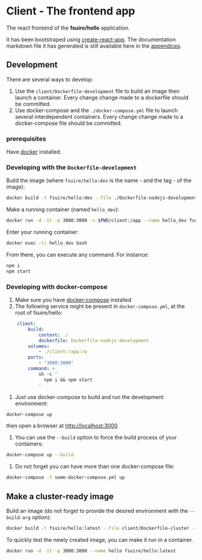 # Client - The frontend app

The react frontend of the **fsuire/hello** application.

It has been bootstraped using [create-react-app](https://github.com/facebook/create-react-app). The documentation markdown file it has generated is still available here in the [appendices](create_react_app.html).

## Development

There are several ways to develop:
1. Use the `client/Dockerfile-development` file to build an image then launch a container. Every change change made to a dockerfile should be committed.
1. Use docker-compose and the `./docker-compose.yml` file to launch several interdependent containers. Every change change made to a docker-compose file should be committed.

### prerequisites
Have [docker](https://docs.docker.com/engine/installation/) installed.

### Developing with the `Dockerfile-development`

Build the image (where `fsuire/hello:dev` is the name - and the tag - of the image):
```bash
docker build -t fsuire/hello:dev --file ./Dockerfile-nodejs-development client/.
```

Make a running container (named `hello_dev`):
```bash
docker run -d -it -p 3000:3000 -v $PWD/client:/app --name hello_dev fsuire/hello:dev bash
```

Enter your running container:
```bash
docker exec -ti hello_dev bash
```

From there, you can execute any command. For instance:
```bash
npm i
npm start
```

### Developing with docker-compose

1. Make sure you have [docker-compose](https://docs.docker.com/compose/install/) installed
1. The following service might be present in `docker-compose.yml`, at the root of fsuire/hello:
```yaml
    client:
        build:
            context: ./
            dockerfile: Dockerfile-nodejs-development
        volumes:
            - ./client:/app:rw
        ports:
            - "3000:3000"
        command: >
            sh -c '
              npm i && npm start
            '
```
1. Just use docker-compose to build and run the development environment:
```bash
docker-compose up
```
then open a browser at [http://localhost:3000](http://localhost:3000).
1. You can use the `--build` option to force the build process of your containers:
```bash
docker-compose up --build
```
1. Do not forget you can have more than one docker-compose file:
```bash
docker-compose -f some-docker-compose.yml up
```

## Make a cluster-ready image

Build an image (do not forget to provide the desired environment with the `--build-arg` option):
```bash
docker build -t fsuire/hello:latest --file client/Dockerfile-cluster --build-arg NODE_ENV=production client/.
```

To quickly test the newly created image, you can make it run in a container.
```bash
docker run -d -it -p 3000:3000 --name hello fsuire/hello:latest
```